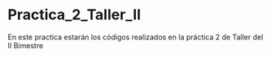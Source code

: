 # Practica_2_Taller_II
En este practica estarán los códigos realizados en la práctica 2 de Taller del II Bimestre
